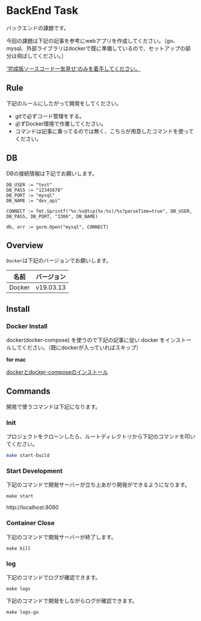 # BackEnd Task

バックエンドの課題です。

今回の課題は下記の記事を参考にwebアプリを作成してください。（go、mysql、外部ライブラリはdockerで既に準備しているので、セットアップの部分は飛ばしてください。）

['完成版ソースコード一気見せ'のみを着手してください。](https://qiita.com/dai-maru/items/7e97fc6623375c7eb14a#%E5%AE%8C%E6%88%90%E7%89%88%E3%82%BD%E3%83%BC%E3%82%B9%E3%82%B3%E3%83%BC%E3%83%89%E4%B8%80%E6%B0%97%E8%A6%8B%E3%81%9B)

## Rule
下記のルールにしたがって開発をしてください。

- gitで必ずコード管理をする。
- 必ずDocker環境で作業してください。
- コマンドは記事に乗ってるのでは無く、こちらが用意したコマンドを使ってください。


## DB
DBの接続情報は下記でお願いします。

```
DB_USER := "test"
DB_PASS := "12345678"
DB_PORT := "mysql"
DB_NAME := "dev_api"

CONNECT := fmt.Sprintf("%s:%s@tcp(%s:%s)/%s?parseTime=true", DB_USER, DB_PASS, DB_PORT, "3306", DB_NAME)

db, err := gorm.Open("mysql", CONNECT)
```

## Overview

`Docker`は下記のバージョンでお願いします。

| 名前    | バージョン |
| ------- | ---------- |
| Docker | v19.03.13   |

## Install

### Docker Install

docker(docker-compose) を使うので下記の記事に従い docker をインストールしてください。（既にdockerが入っていればスキップ）

**for mac**

[dockerとdocker-composeのインストール](https://qiita.com/tomokei5634/items/7b1e7a121d5d7bc12116)


## Commands

開発で使うコマンドは下記になります。
​
### Init

プロジェクトをクローンしたら、ルートディレクトリから下記のコマンドを叩いてください。

```bash
make start-build
```

### Start Development

下記のコマンドで開発サーバーが立ち上あがり開発ができるようになります。

```
make start
```

http://localhost:8080

### Container Close

下記のコマンドで開発サーバーが終了します。

```
make kill
```

### log

下記のコマンドでログが確認できます。

```
make logs
```

下記のコマンドで開発をしながらログが確認できます。

```
make logs-go
```